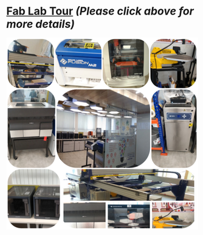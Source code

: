 
# [Fab  Lab Tour](/mdfiles/Fab-Lab.md)     ***(Please click above for more details)***
![Fab-Lab](/images//FabLab-Tour.jpg)
